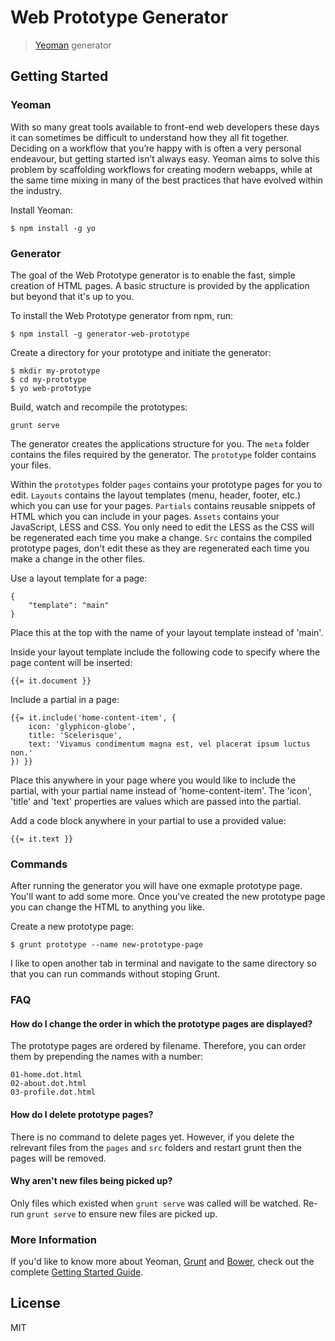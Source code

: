 # Web Prototype Generator

> [Yeoman](http://yeoman.io) generator


## Getting Started

### Yeoman

With so many great tools available to front-end web developers these days it can sometimes be difficult to understand how they all fit together. Deciding on a workflow that you’re happy with is often a very personal endeavour, but getting started isn’t always easy. Yeoman aims to solve this problem by scaffolding workflows for creating modern webapps, while at the same time mixing in many of the best practices that have evolved within the industry.

Install Yeoman:

```
$ npm install -g yo
```

### Generator

The goal of the Web Prototype generator is to enable the fast, simple creation of HTML pages. A basic structure is provided by the application but beyond that it's up to you.

To install the Web Prototype generator from npm, run:

```
$ npm install -g generator-web-prototype
```

Create a directory for your prototype and initiate the generator:

```
$ mkdir my-prototype
$ cd my-prototype
$ yo web-prototype
```

Build, watch and recompile the prototypes:

```
grunt serve
```


The generator creates the applications structure for you. The `meta` folder contains the files required by the generator. The `prototype` folder contains your files.

Within the `prototypes` folder `pages` contains your prototype pages for you to edit. `Layouts` contains the layout templates (menu, header, footer, etc.) which you can use for your pages. `Partials` contains reusable snippets of HTML which you can include in your pages. `Assets` contains your JavaScript, LESS and CSS. You only need to edit the LESS as the CSS will be regenerated each time you make a change. `Src` contains the compiled prototype pages, don't edit these as they are regenerated each time you make a change in the other files.

Use a layout template for a page:

    {
        "template": "main"
    }

Place this at the top with the name of your layout template instead of 'main'.

Inside your layout template include the following code to specify where the page content will be inserted:

```
{{= it.document }}
```

Include a partial in a page:

    {{= it.include('home-content-item', { 
        icon: 'glyphicon-globe',
        title: 'Scelerisque',
        text: 'Vivamus condimentum magna est, vel placerat ipsum luctus non.'
    }) }}

Place this anywhere in your page where you would like to include the partial, with your partial name instead of 'home-content-item'. The 'icon', 'title' and 'text' properties are values which are passed into the partial.

Add a code block anywhere in your partial to use a provided value:

```
{{= it.text }}
```

### Commands

After running the generator you will have one exmaple prototype page. You'll want to add some more. Once you've created the new prototype page you can change the HTML to anything you like.

Create a new prototype page:

```
$ grunt prototype --name new-prototype-page
```

I like to open another tab in terminal and navigate to the same directory so that you can run commands without stoping Grunt.

### FAQ

#### How do I change the order in which the prototype pages are displayed?

The prototype pages are ordered by filename. Therefore, you can order them by prepending the names with a number:

```
01-home.dot.html
02-about.dot.html
03-profile.dot.html
```

#### How do I delete prototype pages?

There is no command to delete pages yet. However, if you delete the relrevant files from the `pages` and `src` folders and restart grunt then the pages will be removed.

#### Why aren't new files being picked up?

Only files which existed when `grunt serve` was called will be watched. Re-run `grunt serve` to ensure new files are picked up.

### More Information

If you'd like to know more about Yeoman, [Grunt](http://gruntjs.com) and [Bower](http://bower.io), check out the complete [Getting Started Guide](https://github.com/yeoman/yeoman/wiki/Getting-Started).

## License

MIT
